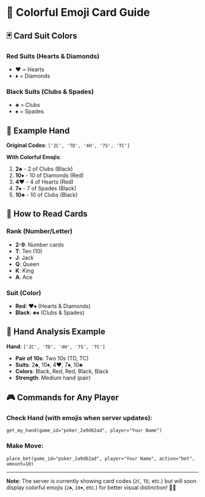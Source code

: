 # 🎨 Colorful Emoji Card Guide

## 🃏 **Card Suit Colors**

### **Red Suits** (Hearts & Diamonds)
- ♥️ = Hearts
- ♦️ = Diamonds

### **Black Suits** (Clubs & Spades)
- ♣️ = Clubs
- ♠️ = Spades

## 🎯 **Example Hand**

**Original Codes**: `['2C', 'TD', '4H', '7S', 'TC']`

**With Colorful Emojis**:
1. **2♣️** - 2 of Clubs (Black)
2. **10♦️** - 10 of Diamonds (Red)
3. **4♥️** - 4 of Hearts (Red)
4. **7♠️** - 7 of Spades (Black)
5. **10♣️** - 10 of Clubs (Black)

## 🎲 **How to Read Cards**

### **Rank** (Number/Letter)
- **2-9**: Number cards
- **T**: Ten (10)
- **J**: Jack
- **Q**: Queen
- **K**: King
- **A**: Ace

### **Suit** (Color)
- **Red**: ♥️♦️ (Hearts & Diamonds)
- **Black**: ♣️♠️ (Clubs & Spades)

## 🎯 **Hand Analysis Example**

**Hand**: `['2C', 'TD', '4H', '7S', 'TC']`
- **Pair of 10s**: Two 10s (TD, TC)
- **Suits**: 2♣️, 10♦️, 4♥️, 7♠️, 10♣️
- **Colors**: Black, Red, Red, Black, Black
- **Strength**: Medium hand (pair)

## 🎮 **Commands for Any Player**

### **Check Hand** (with emojis when server updates):
```
get_my_hand(game_id="poker_2a9d62ad", player="Your Name")
```

### **Make Move**:
```
place_bet(game_id="poker_2a9d62ad", player="Your Name", action="bet", amount=10)
```

---

**Note**: The server is currently showing card codes (`2C`, `TD`, etc.) but will soon display colorful emojis (`2♣️`, `10♦️`, etc.) for better visual distinction! 🎨✨
